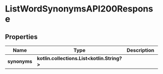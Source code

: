 
# ListWordSynonymsAPI200Response

## Properties
| Name | Type | Description | Notes |
| ------------ | ------------- | ------------- | ------------- |
| **synonyms** | **kotlin.collections.List&lt;kotlin.String?&gt;** |  |  [optional] |



